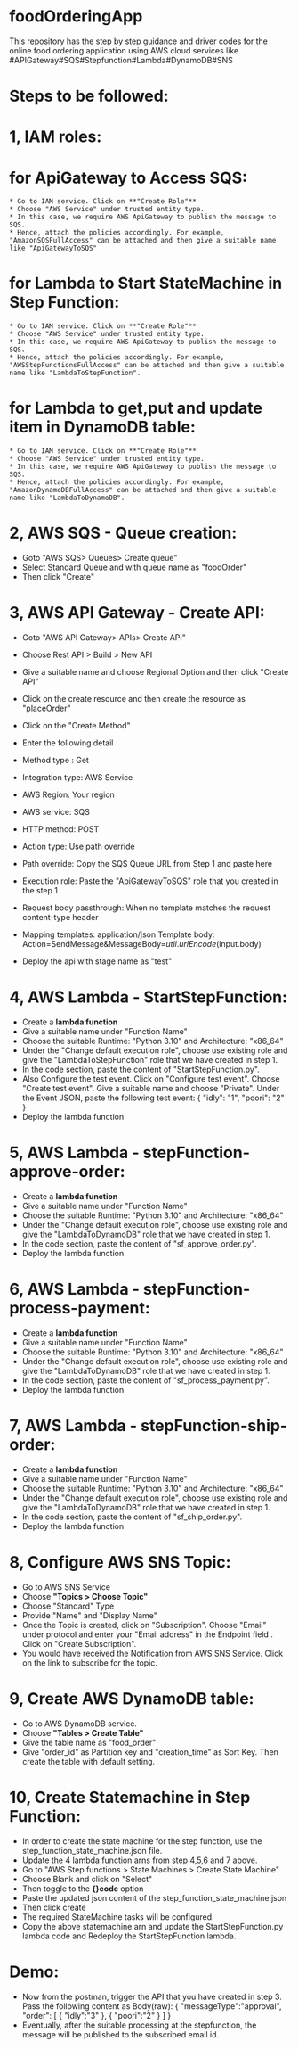 # foodOrderingApp
This repository has the step by step guidance and driver codes for the online food ordering application using AWS cloud services like #APIGateway#SQS#Stepfunction#Lambda#DynamoDB#SNS
# Steps to be followed:

# 1, IAM roles:

# for ApiGateway to Access SQS:
  
    * Go to IAM service. Click on **"Create Role"**
    * Choose "AWS Service" under trusted entity type.
    * In this case, we require AWS ApiGateway to publish the message to SQS.
    * Hence, attach the policies accordingly. For example, "AmazonSQSFullAccess" can be attached and then give a suitable name like "ApiGatewayToSQS"

# for Lambda to Start StateMachine in Step Function:
  
    * Go to IAM service. Click on **"Create Role"**
    * Choose "AWS Service" under trusted entity type.
    * In this case, we require AWS ApiGateway to publish the message to SQS.
    * Hence, attach the policies accordingly. For example, "AWSStepFunctionsFullAccess" can be attached and then give a suitable name like "LambdaToStepFunction". 

# for Lambda to get,put and update item in DynamoDB table:
  
    * Go to IAM service. Click on **"Create Role"**
    * Choose "AWS Service" under trusted entity type.
    * In this case, we require AWS ApiGateway to publish the message to SQS.
    * Hence, attach the policies accordingly. For example, "AmazonDynamoDBFullAccess" can be attached and then give a suitable name like "LambdaToDynamoDB". 


# 2, AWS SQS - Queue creation:

* Goto "AWS SQS> Queues> Create queue"
* Select Standard Queue and with queue name as "foodOrder"
* Then click "Create"

# 3, AWS API Gateway - Create API:

* Goto "AWS API Gateway> APIs> Create API"
* Choose Rest API > Build > New API
* Give a suitable name and choose Regional Option and then click "Create API"
* Click on the create resource and then create the resource as "placeOrder"
* Click on the "Create Method"
* Enter the following detail

* Method type : Get
* Integration type: AWS Service
* AWS Region: Your region
* AWS service: SQS
* HTTP method: POST
* Action type: Use path override
* Path override: Copy the SQS Queue URL from Step 1 and paste here
* Execution role: Paste the "ApiGatewayToSQS" role that you created in the step 1
* Request body passthrough: When no template matches the request content-type header
* Mapping templates:
    application/json
    Template body:
    Action=SendMessage&MessageBody=$util.urlEncode($input.body)
* Deploy the api with stage name as "test"
  
# 4, AWS Lambda - StartStepFunction:

* Create a **lambda function**
* Give a suitable name under "Function Name"
* Choose the suitable Runtime: "Python 3.10" and Architecture: "x86_64"
* Under the "Change default execution role", choose use existing role and give the "LambdaToStepFunction" role that we have created in step 1.
* In the code section, paste the content of "StartStepFunction.py".
* Also Configure the test event. Click on "Configure test event". Choose "Create test event". Give a suitable name and choose "Private". Under the Event JSON, paste the following test event: {
  "idly": "1",
  "poori": "2"
}
* Deploy the lambda function

# 5, AWS Lambda - stepFunction-approve-order:

* Create a **lambda function**
* Give a suitable name under "Function Name"
* Choose the suitable Runtime: "Python 3.10" and Architecture: "x86_64"
* Under the "Change default execution role", choose use existing role and give the "LambdaToDynamoDB" role that we have created in step 1.
* In the code section, paste the content of "sf_approve_order.py".
* Deploy the lambda function

# 6, AWS Lambda - stepFunction-process-payment:

* Create a **lambda function**
* Give a suitable name under "Function Name"
* Choose the suitable Runtime: "Python 3.10" and Architecture: "x86_64"
* Under the "Change default execution role", choose use existing role and give the "LambdaToDynamoDB" role that we have created in step 1.
* In the code section, paste the content of "sf_process_payment.py".
* Deploy the lambda function

# 7, AWS Lambda - stepFunction-ship-order:

* Create a **lambda function**
* Give a suitable name under "Function Name"
* Choose the suitable Runtime: "Python 3.10" and Architecture: "x86_64"
* Under the "Change default execution role", choose use existing role and give the "LambdaToDynamoDB" role that we have created in step 1.
* In the code section, paste the content of "sf_ship_order.py".
* Deploy the lambda function

# 8, Configure AWS SNS Topic:

* Go to AWS SNS Service
* Choose **"Topics > Choose Topic"**
* Choose "Standard" Type
* Provide "Name" and "Display Name"
* Once the Topic is created, click on "Subscription". Choose "Email" under protocol and enter your "Email address" in the  Endpoint field . Click on "Create Subscription". 
* You would have received the Notification from AWS SNS Service. Click on the link to subscribe for the topic.

# 9, Create AWS DynamoDB table:

* Go to AWS DynamoDB service.
* Choose **"Tables > Create Table"**
* Give the table name as "food_order"
* Give "order_id" as Partition key and "creation_time" as Sort Key. Then create the table with default setting.

# 10, Create Statemachine in Step Function:

* In order to create the state machine for the step function, use the step_function_state_machine.json file.
* Update the 4 lambda function arns from step 4,5,6 and 7 above.
* Go to "AWS Step functions > State Machines > Create State Machine"
* Choose Blank and click on "Select"
* Then toggle to the **{}code** option
* Paste the updated json content of the step_function_state_machine.json
* Then click create
* The required StateMachine tasks will be configured.
* Copy the above statemachine arn and update the StartStepFunction.py lambda code and Redeploy the StartStepFunction lambda.

# Demo: 

* Now from the postman, trigger the API that you have created in step 3. Pass the following content as Body(raw):
   {
     "messageType":"approval",
     "order": [
        {
           "idly":"3"
        },
        {
           "poori":"2"
        }
     ]
  }
* Eventually, after the suitable processing at the stepfunction, the message will be published to the subscribed email id.

  

